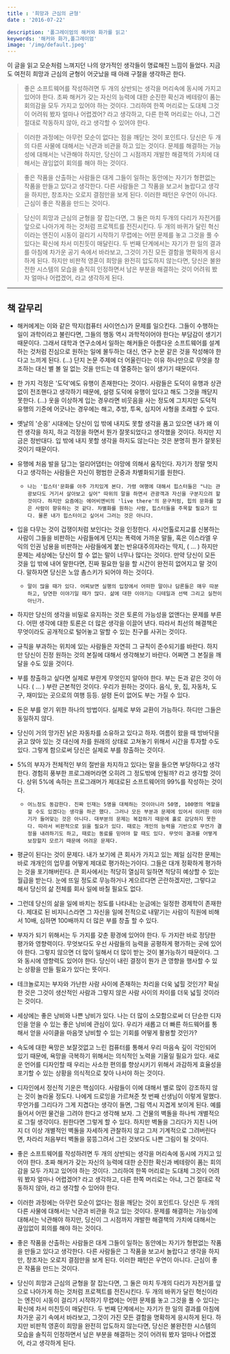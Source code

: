 ```yaml
---
title : '희망과 근심의 균형'
date : '2016-07-22'

description: '폴그레이엄의 해커와 화가를 읽고'
keywords: '해커와 화가,폴그레이엄'
image: '/img/default.jpeg'
---
```


이 글을 읽고 모순처럼 느껴지던 나의 양가적인 생각들이 명료해진 느낌이 들었다. 지금도 여전히 희망과 근심의 균형이 어긋났을 때 아래 구절을 생각하곤 한다.

> 좋은 소프트웨어를 작성하려면 두 개의 상반되는 생각을 머리속에 동시에 가지고 있어야 한다. 초짜 해커가 갖는 자신의 능력에 대한 순진한 확신과 베테랑이 품는 회의감을 모두 가지고 있어야 하는 것이다. 그리하여 한쪽 머리로는 도대체 그것이 어려워 봤자 얼마나 어렵겠어? 라고 생각하고, 다른 한쪽 머리로는 아냐, 그건 절대로 작동하지 않아, 라고 생각할 수 있어야 한다.

> 이러한 과정에는 아무런 모순이 없다는 점을 깨닫는 것이 포인트다. 당신은 두 개의 다른 사물에 대해서는 낙관과 비관을 하고 있는 것이다. 문제를 해결하는 가능성에 대해서는 낙관해야 하지만, 당신이 그 시점까지 개발한 해결책의 가치에 대해서는 끊임없이 회의를 해야 하는 것이다.

> 좋은 작품을 산출하는 사람들은 대게 그들이 일하는 동안에는 자기가 형편없는 작품을 만들고 있다고 생각한다. 다른 사람들은 그 작품을 보고서 놀랍다고 생각을 하지만, 창조자는 오로지 결점만을 보게 된다. 이러한 패턴은 우연이 아니다. 근심이 좋은 작품을 만드는 것이다.

> 당신이 희망과 근심의 균형을 잘 잡는다면, 그 둘은 마치 두개의 다리가 자전거를 앞으로 나아가게 하는 것처럼 프로젝트를 전진시킨다. 두 개의 바퀴가 달린 혁신이라는 엔진이 시동이 걸리기 시작하기 무렵에는 어떤 문제를 놓고 그것을 풀 수 있다는 확신에 차서 미친듯이 매달린다. 두 번째 단계에서는 자기가 한 일의 결과를 아침에 차가운 공기 속에서 바라보고, 그것이 가진 모든 결함을 명확하게 응시하게 된다. 하지만 비판적 영혼이 희망을 완전히 압도하지 않는다면, 당신은 불완전한 시스템의 모습을 솔직히 인정하면서 남은 부분을 해결하는 것이 어려워 봤자 얼마나 어렵겠어, 라고 생각하게 된다.

-----

## 책 갈무리

- 해커에게는 이와 같은 딱지(컴퓨터 사이언스)가 문제를 일으킨다. 그들이 수행하는 일이 과학이라고 불린다면, 그들의 행동 역시 과학적이어야 한다는 부담감이 생기기 때문이다. 그래서 대학과 연구소에서 일하는 해커들은 아름다운 소프트웨어를 설계하는 것처럼 진심으로 원하는 일에 몰두하는 대신, 연구 논문 같은 것을 작성해야 한다고 느끼게 된다. (...) 단지 논문 주제에 더 어울린다는 이유 하나만으로 무엇을 창조하는 대신 별 볼 일 없는 것을 만드는 데 열중하는 일이 생기기 때문이다.


- 한 가지 걱정은 '도덕'에도 유행이 존재한다는 것이다. 사람들은 도덕이 유행과 상관없이 전조핸다고 생각하기 때문에, 설령 도덕에 유행이 있다고 해도 그것을 깨닫지 못한다. (...) 옷을 이상하게 입는 경우라면 비웃음을 사는 정도에 그치지만 도덕적 유행의 기준에 어긋나는 경우에는 해고, 추방, 투옥, 심지어 사형을 초래할 수 있다.


- 옛날의 '순응' 시대에는 당신이 입 밖에 내지도 못할 생각을 품고 있으면 내가 왜 이런 생각을 하지, 하고 걱정을 하면서 뭔가 잘못되었다고 생각했을 것이다. 하지만 지금은 정반대다. 입 밖에 내지 못할 생각을 하지도 않는다는 것은 분명히 뭔가 잘못된 것이기 때문이다.


- 유행에 처음 발을 담그는 얼리어댑터는 야망에 의해서 움직인다. 자기가 정말 멋지다고 생각하는 사람들은 자신이 평범한 군중과 차별화되기를 원한다.
	- `나는 '힙스터'문화를 아주 가치있게 본다. 가령 여행에 대해서 힙스터들은 "나는 관광보다도 거기서 살아보고 싶어" 따위의 말을 하면서 관광객과 자신을 구분지으려 할 것이다. 하지만 요즘에는 에어비엔비의 'live there'의 문구처럼, 힙의 문화를 많은 사람이 향유하는 것 같다. 차별화를 원하는 사람, 힙스터들을 주목할 필요가 있다. 물론 내가 힙스터이고 싶어서 그러는 것은 아니다.`

	
- 입을 다무는 것이 겁쟁이처럼 보인다는 것을 인정한다. 사시언톨로지교를 신봉하는 사람이 그들을 비판하는 사람들에게 던지는 폭력에 가까운 말들, 혹은 이스라엘 우익의 인권 남용을 비판하는 사람들에게 붙는 반유대주의자라는 딱지, ( ... ) 하지만 문제는 세상에는 당신이 할 수 없는 말이 너무나 많다는 것이다. 만약 당신이 모든 것을 입 밖에 내어 말한다면, 진짜 필요한 일을 할 시간이 완전히 없어지고 말 것이다. 말하자면 당신은 노암 촘스키가 되어야 하는 것이다.
	- `말이 많을 때가 있다. 어찌보면 실행의 입장에서 어떠한 말이나 담론들은 매우 따분하고, 당연한 이야기일 때가 많다. 삶에 대한 이야기는 디테일과 선택 그리고 실천이 아닌가.`

	
- 하지만 당신의 생각을 비밀로 유지하는 것은 토론의 가능성을 없앤다는 문제를 부른다. 어떤 생각에 대한 토론은 더 많은 생각을 이끌어 낸다. 따라서 최선의 해결책은 무엇이라도 공개적으로 털어놓고 말할 수 있는 친구를 사귀는 것이다.


- 규칙을 부과하는 위치에 있는 사람들은 자연히 그 규칙이 준수되기를 바란다. 하지만 당신이 진정 원하는 것의 본질에 대해서 생각해보기 바란다. 어쩌면 그 본질을 깨달을 수도 있을 것이다.


- 부를 창출하고 싶다면 실제로 부란게 무엇인지 알아야 한다. 부는 돈과 같은 것이 아니다. ( ... ) 부란 근본적인 것이다. 우리가 원하는 것이다. 음식, 옷, 집, 자동차, 도구, 재미있는 곳으로의 여행 등등. 설령 돈이 없어도 부는 가질 수 있다.


- 돈은 부를 얻기 위한 하나의 방법이다. 실제로 부와 교환이 가능하다. 하디만 그들은 동일하지 않다.


- 당신이 거의 망가진 낡은 자동차를 소유하고 있다고 하자. 여름이 왔을 때 방바닥을 긁고 앉아 있는 것 대신에 차를 원래의 상태로 고쳐놓기 위해서 시간을 투자할 수도 있다. 그렇게 함으로써 당신은 실제로 부를 창출하는 것이다.


- 5%의 부자가 전체적인 부의 절반을 차지하고 있다는 말을 들으면 부당하다고 생각한다. 경험히 풍부한 프로그래머라면 오히려 그 정도밖에 안될까? 라고 생각할 것이다. 상위 5%에 속하는 프로그래머가 제대로된 소프트웨어의 99%를 작성하는 것이다.
	- `어느정도 동감한다. 진짜 인재는 5명을 대체하는 것이아니라 50명, 100명의 역할을 할 수도 있겠다는 생각을 하곤 했다. 그러나 모든 부분과 문제에 있어서 이러한 이야기가 들어맞는 것은 아니다. 대부분의 문제는 복잡하기 때문에 홀로 감당하지 못한다. 따라서 비판적으로 읽을 필요가 있다. 때로는 개인의 능력을 기반으로 무언가 결정을 내려하기도 하고, 때로는 동료를 믿어야 할 때도 있다. 무엇이 결과를 어떻게 보장할지 모르기 때문에 어려운 문제다.`


- 평균이 된다는 것이 문제다. 내가 보기에 큰 회사가 가지고 있는 제일 심각한 문제는 바로 개개인의 업무를 어떻게 제대로 평가하는가이다. 그들은 대개 정확하게 평가하는 것을 포기해버린다. 큰 회사에서는 적당히 열심히 일하면 적당히 예상할 수 있는 월급을 받는다. 눈에 뜨일 정도로 무능하거나 게으르다면 곤란하겠지만, 그렇다고 해서 당신의 삶 전체를 회사 일에 바칠 필요도 없다.


- 그런데 당신의 삶을 일에 바치는 정도를 나타내는 눈금에는 일정한 경제학이 존재한다. 제대로 된 비지니스라면 그 자신을 일에 전적으로 내맡기는 사람이 직원에 비해서 10배, 심하면 100배까지 더 많은 부를 창출 할 수 있다.


- 부자가 되기 위해서는 두 가지를 갖춘 황경에 있어야 한다. 두 가지란 바로 정당한 평가와 영향력이다. 무엇보다도 우선 사람들의 능력을 공평하게 평가하는 곳에 있어야 한다. 그렇지 않으면 더 많이 일해서 더 많이 받는 것이 불가능하기 때문이다. 그와 동시에 영향력도 있어야 한다. 당신이 내린 결정이 뭔가 큰 영향을 행사할 수 있는 상황을 만들 필요가 있다는 뜻이다.


- 테크놀로지는 부자와 가난한 사람 사이에 존재하는 차리을 더욱 넓힐 것인가? 확실한 것은 그것이 생산적인 사람과 그렇지 않은 사람 사이의 차이를 더욱 넓힐 것이라는 것이다.


- 세상에는 좋은 낭비와 나쁜 낭비가 있다. 나는 더 많이 소모함으로써 더 단순한 디자인을 얻을 수 있는 좋은 낭비에 관심이 있다. 우리가 새롭고 더 빠른 하드웨어를 통해서 얻을 사이클을 마음껏 낭비할 수 있는 기회를 어떻게 활용할 것인가?


- 속도에 대한 욕망은 보잘것없고 느린 컴퓨터를 통해서 우리 마음속 깊이 각인되어 있기 때문에, 욕망을 극복하기 위해서는 의식적인 노력을 기울일 필요가 있다. 새로운 언어를 디자인할 때 우리는 사소한 편의를 향상시키기 위해서 과감하게 효율성을 포기할 수 있는 상황을 의식적으로 찾아 나서야 하는 것이다.


- 디자인에서 정신적 기운은 핵심이다. 사람들이 이에 대해서 별로 많이 강조하지 않는 것이 놀라울 정도다. 나에게 드로잉을 가르쳐준 첫 번째 선생님이 이렇게 말했다. 무언가를 그리다가 그게 지겹다는 생각이 들면, 그림 역시 지겹게 보이게 된다. 예를 들어서 어떤 물건을 그려야 한다고 생각해 보자. 그 건물의 벽돌을 하나씩 개별적으로 그릴 생각이다. 원한다면 그렇게 할 수 있다. 하지만 벽돌을 그리다가 지친 나머지 더 이상 개별적인 벽돌을 자세하게 관찰하지 않고 그저 기계적으로 그려버린다면, 차라리 처음부터 벽돌을 뭉뜽그려서 그린 것보다도 나쁜 그림이 될 것이다.


- 좋은 소프트웨어를 작성하려면 두 개의 상반되는 생각을 머리속에 동시에 가지고 있어야 한다. 초짜 해커가 갖는 자신의 능력에 대한 순진한 확신과 베테랑이 품는 회의감을 모두 가지고 있어야 하는 것이다. 그리하여 한쪽 머리로는 도대체 그것이 어려워 봤자 얼마나 어렵겠어? 라고 생각하고, 다른 한쪽 머리로는 아냐, 그건 절대로 작동하지 않아, 라고 생각할 수 있어야 한다.


- 이러한 과정에는 아무런 모순이 없다는 점을 깨닫는 것이 포인트다. 당신은 두 개의 다른 사물에 대해서는 낙관과 비관을 하고 있는 것이다. 문제를 해결하는 가능성에 대해서는 낙관해야 하지만, 딩신이 그 시점까지 개발한 해결책의 가치에 대해서는 끊임없이 회의를 해야 하는 것이다.


- 좋은 작품을 산출하는 사람들은 대게 그들이 일하는 동안에는 자기가 형편없는 작품을 만들고 있다고 생각한다. 다른 사람들은 그 작품을 보고서 놀랍다고 생각을 하지만, 창조자는 오로지 결점만을 보게 된다. 이러한 패턴은 우연이 아니다. 근심이 좋은 작품을 만드는 것이다.


- 당신이 희망과 근심의 균형을 잘 잡는다면, 그 둘은 마치 두개의 다리가 자전거를 앞으로 나아가게 하는 것처럼 프로젝트를 전진시킨다. 두 개의 바퀴가 달린 혁신이라는 엔진이 시동이 걸리기 시작하기 무렵에는 어떤 문제를 놓고 그것을 풀 수 있다는 확신에 차서 미친듯이 매달린다. 두 번째 단계에서는 자기가 한 일의 결과를 아침에 차가운 공기 속에서 바라보고, 그것이 가진 모든 결함을 명확하게 응시하게 된다. 하지만 비판적 영혼이 희망을 완전히 압도하지 않는다면, 당신은 불완전한 시스템의 모습을 솔직히 인정하면서 남은 부분을 해결하는 것이 어려워 봤자 얼마나 어렵겠어, 라고 생각하게 된다.

